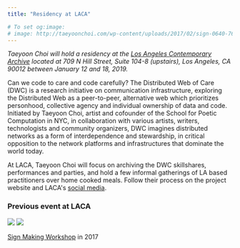 ```yaml
---
title: "Residency at LACA"

# To set og:image:
# image: http://taeyoonchoi.com/wp-content/uploads/2017/02/sign-0640-768x512.jpg
---
```


*Taeyoon Choi will hold a residency at the [Los Angeles Contemporary Archive](http://lacarchive.com/taeyoon-choi-residency) located at 709 N Hill Street, Suite 104-8 (upstairs), Los Angeles, CA 90012 between January 12 and 18, 2019.* 

Can we code to care and code carefully? The Distributed Web of Care (DWC) is a research initiative on communication infrastructure, exploring the Distributed Web as a peer-to-peer, alternative web which prioritizes personhood, collective agency and individual ownership of data and code. Initiated by Taeyoon Choi, artist and cofounder of the School for Poetic Computation in NYC,  in collaboration with various artists, writers, technologists and community organizers, DWC imagines distributed networks as a form of interdependence and stewardship, in critical opposition to the network platforms and infrastructures that dominate the world today.

At LACA, Taeyoon Choi will focus on archiving the DWC skillshares, performances and parties, and hold a few informal gatherings of LA based practitioners over home cooked meals. Follow their process on the project website and LACA's [social media](https://www.instagram.com/lacarchive/?hl=en).

### Previous event at LACA

![](http://taeyoonchoi.com/wp-content/uploads/2017/02/sign-0640-768x512.jpg)
![](http://taeyoonchoi.com/wp-content/uploads/2017/02/sign-0631-768x512.jpg)

[Sign Making Workshop](http://taeyoonchoi.com/2017/02/sign-making-workshop-la/) in 2017 

